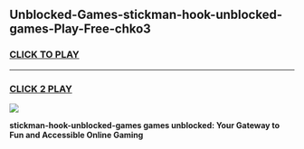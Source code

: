 
## Unblocked-Games-stickman-hook-unblocked-games-Play-Free-chko3
<h3>
<a href="https://premium76.site?title=stickman-hook-unblocked-games&ref=18A1">CLICK TO PLAY</a></h3>
<hr>

<h3>
<a href="https://premium76.site?title=stickman-hook-unblocked-games&ref=18A1">CLICK 2 PLAY</a>
  
</h3>

<a href="https://premium76.site?title=stickman-hook-unblocked-games&ref=18A1"><img src="https://clearcache.store/games.png"></a>


**stickman-hook-unblocked-games games unblocked: Your Gateway to Fun and Accessible Online Gaming**
